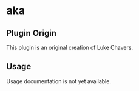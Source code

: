 aka
======================

## Plugin Origin

This plugin is an original creation of Luke Chavers.

## Usage

Usage documentation is not yet available.
